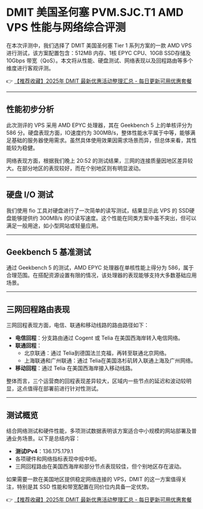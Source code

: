 # DMIT 美国圣何塞 PVM.SJC.T1 AMD VPS 性能与网络综合评测

在本次评测中，我们选择了 DMIT 美国圣何塞 Tier 1 系列方案的一款 AMD VPS进行测试，该方案配置包含：512MB 内存、1核 EPYC CPU、10GB SSD存储及 10Gbps 带宽（QoS）。本文将从性能、硬盘测试、网络表现以及回程路由等多个维度进行客观评测。

👉 [【推荐收藏】2025年 DMIT 最新优惠活动整理汇总 - 每日更新可用优惠套餐](https://bit.ly/dmit_coupon)

---

## 性能初步分析

此次测评的 VPS 采用 AMD EPYC 处理器，其在 Geekbench 5 上的单核评分为 586 分。硬盘表现方面，IO速度约为 300MB/s，整体性能水平属于中等，能够满足基础的服务器使用需求。虽然具体使用效果因需求场景而异，但总体来看，其性能较为稳健。

网络表现方面，根据我们晚上 20:52 的测试结果，三网的连接质量因地区差异较大。在部分地区的表现较好，而在个别地区则有明显波动。

---

## 硬盘 I/O 测试

我们使用 fio 工具对硬盘进行了一次简单的读写测试，结果显示此 VPS 的 SSD硬盘能够提供约 300MB/s 的IO读写速度。这个性能在同类方案中虽不突出，但可以满足一般用途，如小型网站或轻量应用。

---

## Geekbench 5 基准测试

通过 Geekbench 5 的测试，AMD EPYC 处理器在单核性能上得分为 586，属于合理范围。在搭配资源设置有限的情况，该处理器的表现能够支持大多数基础应用场景。

---

## 三网回程路由表现

三网回程表现方面，电信、联通和移动线路的路由路径如下：

- **电信回程**：分支路由通过 Cogent 或 Telia 在美国西海岸转入电信网络。
- **联通回程**：
  - 北京联通：通过 Telia到德国法兰克福，再转至联通北京网络。
  - 上海联通和广州联通：通过 Telia在美国洛杉矶转入联通上海及广州网络。
- **移动回程**：通过 Telia 在美国西海岸接入移动线路。

整体而言，三个运营商的回程表现差异较大，区域内一些节点的延迟和波动较明显，这点值得在部署前进行针对性测试。

---

## 测试概览

结合网络测试和硬件性能，多项测试数据表明该方案适合中小规模的网站部署及普通业务场景。以下是总结内容：

- **测试IPv4**：136.175.179.1
- 各项硬件和网络指标表现中规中矩。
- 三网回程路由在美国西海岸和部分节点表现较佳，但个别地区存在波动。

如果需要一款在美国地区提供稳定网络连接的 VPS，DMIT 的这一方案值得关注，特别是其 SSD 性能和带宽配置在同价位内具备一定优势。

👉 [【推荐收藏】2025年 DMIT 最新优惠活动整理汇总 - 每日更新可用优惠套餐](https://bit.ly/dmit_coupon)